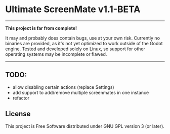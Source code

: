 # Ultimate ScreenMate v1.1-BETA

---

**This project is far from complete!**

It may and probably does contain bugs, use at your own risk.
Currently no binaries are provided, as it's not yet optimized
to work outside of the Godot engine. Tested and developed
solely on Linux, so support for other operating systems may
be incomplete or flawed.

---

## TODO:
- allow disabling certain actions (replace Settings)
- add support to add/remove multiple screenmates in one instance
- refactor

## License

This project is Free Software distributed under GNU GPL version 3 (or later).
